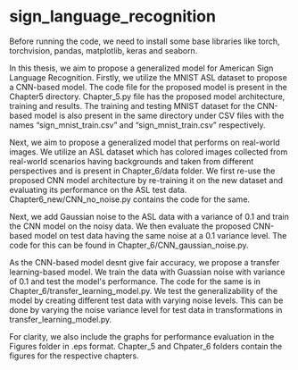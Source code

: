 # sign_language_recognition
Before running the code, we need to install some base libraries like torch, torchvision, pandas, matplotlib, keras and seaborn.

In this thesis, we aim to propose a generalized model for American Sign Language Recognition. Firstly, we utilize the MNIST ASL dataset to propose a CNN-based model. The code file for the proposed model is present in the Chapter5 directory.
Chapter_5.py file has the proposed model architecture, training and results. The training and testing MNIST dataset for the CNN-based model is also present in the same directory under CSV files with the names “sign_mnist_train.csv”  and “sign_mnist_train.csv” respectively. 


Next, we aim to propose a generalized model that performs on real-world images. We utilize an ASL dataset which has colored images collected from real-world scenarios having backgrounds and taken from different perspectives and is present in Chapter_6/data folder.
We first re-use the proposed CNN model architecture by re-training it on the new dataset and evaluating its performance on the ASL test data. Chapter6_new/CNN_no_noise.py contains the code for the same. 

Next, we add Gaussian noise to the ASL data with a variance of 0.1 and train the CNN model on the noisy data. We then evaluate the proposed CNN-based model on test data having the same noise at a 0.1 variance level. The code for this can be found in Chapter_6/CNN_gaussian_noise.py.

As the CNN-based model desnt give fair accuracy, we propose a transfer learning-based model. We train the data with Guassian noise with variance of 0.1 and test the model's performance. The code for the same is in Chapter_6/transfer_learning_model.py. We test the generalizability of the model by creating different test data with varying noise levels. This can be done by varying the noise variance level for test data in transformations in transfer_learning_model.py.

For clarity, we also include the graphs for performance evaluation in the Figures folder in .eps format. Chapter_5 and Chpater_6 folders contain the figures for the respective chapters.
